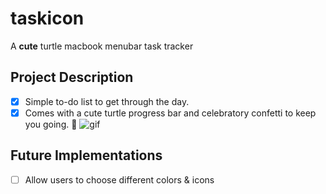 # taskicon
A **cute** turtle macbook menubar task tracker
## Project Description
- [x] Simple to-do list to get through the day.
- [x] Comes with a cute turtle progress bar and celebratory confetti to keep you going. 🎉
![gif](https://media4.giphy.com/media/v1.Y2lkPTc5MGI3NjExMnlmZzNkazg2MXh6d2c3aTNvZGxtMXdxazZjNTJ5d2kzeXBpMGxyYSZlcD12MV9pbnRlcm5hbF9naWZfYnlfaWQmY3Q9Zw/56Nyso3xxcTcQqfRpk/giphy.gif)

## Future Implementations
- [ ] Allow users to choose different colors & icons 
